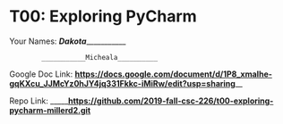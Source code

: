 # T00: Exploring PyCharm

Your Names: _____Dakota________________

            ___________Micheala__________
            
Google Doc Link: ________https://docs.google.com/document/d/1P8_xmaIhe-gqKXcu_JJMcYz0hJY4jq331Fkkc-iMiRw/edit?usp=sharing__________

Repo Link: _____________https://github.com/2019-fall-csc-226/t00-exploring-pycharm-millerd2.git________
